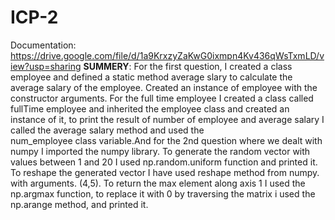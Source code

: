 # ICP-2
Documentation: https://drive.google.com/file/d/1a9KrxzyZaKwG0ixmpn4Kv436qWsTxmLD/view?usp=sharing
**SUMMERY**: For the first question, I created a class employee and defined a static method average slary to calculate the  average salary of the employee. Created an instance of employee with the constructor arguments. For the full time employee I created a class called fullTime employee and inherited the employee class and created an instance of it, to print the result of number of employee and average salary I called the average salary method  and used the num_employee class variable.And for the 2nd question where we dealt with numpy I imported the numpy library. To generate the random vector  with values between 1 and 20 I used np.random.uniform function and printed it. To reshape the generated vector I have used reshape method from numpy. with arguments. (4,5). To return the max element along axis 1 I used the np.argmax function, to replace it with 0 by traversing the matrix i used the np.arange  method, and printed it.
